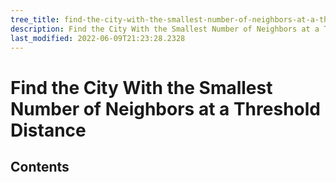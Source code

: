 ```yaml
---
tree_title: find-the-city-with-the-smallest-number-of-neighbors-at-a-threshold-distance
description: Find the City With the Smallest Number of Neighbors at a Threshold Distance
last_modified: 2022-06-09T21:23:28.2328
---
```


# Find the City With the Smallest Number of Neighbors at a Threshold Distance

## Contents
